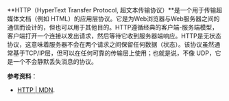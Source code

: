 **HTTP（HyperText Transfer Protocol, 超文本传输​​协议）**是一个用于传输超媒体文档（例如 HTML）的应用层协议。它是为Web浏览器与Web服务器之间的通信而设计的，但也可以用于其他目的。HTTP遵循经典的客户端-服务端模型，客户端打开一个连接以发出请求，然后等待它收到服务器端响应。HTTP是无状态协议，这意味着服务器不会在两个请求之间保留任何数据（状态）。该协议虽然通常基于TCP/IP层，但可以在任何可靠的传输层上使用；也就是说，不像 UDP，它是一个不会静默丢失消息的协议。


**参考资料**：
* [HTTP | MDN](https://developer.mozilla.org/zh-CN/docs/Web/HTTP).